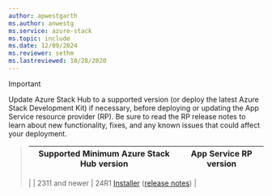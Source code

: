 ```yaml
---
author: apwestgarth
ms.author: anwestg
ms.service: azure-stack
ms.topic: include
ms.date: 12/09/2024
ms.reviewer: sethm
ms.lastreviewed: 10/28/2020
---
```

<!-- TODO - For each release: add AzS Hub build number, App Service RP version number, & corresponding App Service release notes text/link -->
> [!IMPORTANT]
> Update Azure Stack Hub to a supported version (or deploy the latest Azure Stack Development Kit) if necessary, before deploying or updating the App Service resource provider (RP). Be sure to read the RP release notes to learn about new functionality, fixes, and any known issues that could affect your deployment.

> | Supported Minimum Azure Stack Hub version | App Service RP version |
> |-----|---|
> | 
> | 2311 and newer | 24R1 [Installer](https://aka.ms/appsvcupdate24R1installer) ([release notes](../operator/app-service-release-notes-2024R1.md)) | 

